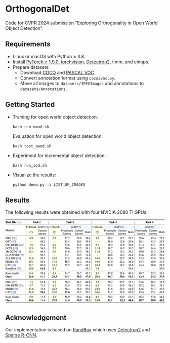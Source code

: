 # OrthogonalDet
Code for CVPR 2024 submission "Exploring Orthogonality in Open World Object Detection".

## Requirements
- Linux or macOS with Python ≥ 3.8.
- Install [PyTorch ≥ 1.9.0, torchvision](https://pytorch.org/#install),
  [Detectron2](https://detectron2.readthedocs.io/en/latest/tutorials/install.html),
  timm, and einops.
- Prepare datasets:
  - Download [COCO](https://cocodataset.org/#download) and [PASCAL VOC](http://host.robots.ox.ac.uk/pascal/VOC/).
  - Convert annotation format using `coco2voc.py`.
  - Move all images to `datasets/JPEGImages` and annotations to `datasets/Annotations`.

## Getting Started
* Training for open world object detection:
  ```
  bash run_owod.sh
  ```
  Evaluation for open world object detection:
  ```
  bash test_owod.sh
  ```
* Experiment for incremental object detection:
  ```
  bash run_iod.sh
  ```
* Visualize the results:
  ```
  python demo.py -i LIST_OF_IMAGES
  ```

## Results
The following results were obtained with four NVIDIA 2080 Ti GPUs:

![owod](assets/owod.png)

## Acknowledgement

Our implementation is based on [RandBox](https://github.com/scuwyh2000/RandBox) which uses [Detectron2](https://github.com/facebookresearch/detectron2) and [Sparse R-CNN](https://github.com/PeizeSun/SparseR-CNN).
